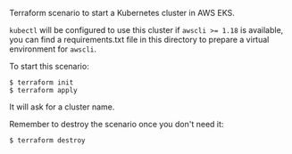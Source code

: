 Terraform scenario to start a Kubernetes cluster in AWS EKS.

`kubectl` will be configured to use this cluster if `awscli >= 1.18` is
available, you can find a requirements.txt file in this directory to prepare
a virtual environment for `awscli`.

To start this scenario:

```
$ terraform init
$ terraform apply
```

It will ask for a cluster name.

Remember to destroy the scenario once you don't need it:

```
$ terraform destroy
```
